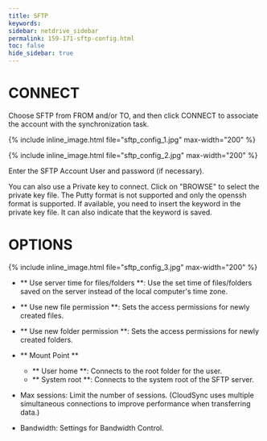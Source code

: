 ```yaml
---
title: SFTP
keywords:
sidebar: netdrive_sidebar
permalink: 159-171-sftp-config.html
toc: false
hide_sidebar: true
---
```


CONNECT
==================
Choose SFTP from FROM and/or TO, and then click CONNECT to associate the account with the synchronization task.

{% include inline_image.html file="sftp_config_1.jpg" max-width="200" %}


{% include inline_image.html file="sftp_config_2.jpg" max-width="200" %}

Enter the SFTP Account User and password (if necessary).

You can also use a Private key to connect. Click on "BROWSE" to select the private key file. The Putty format is not supported and only the openssh format is supported. If available, you need to insert the keyword in the private key file. It can also indicate that the keyword is saved.


OPTIONS
==================


{% include inline_image.html file="sftp_config_3.jpg" max-width="200" %}


* ** Use server time for files/folders **: Use the set time of files/folders saved on the server instead of the local computer's time zone.

* ** Use new file permission **: Sets the access permissions for newly created files.

* ** Use new folder permission **: Sets the access permissions for newly created folders.

* ** Mount Point **
    * ** User home **: Connects to the root folder for the user.
    * ** System root **: Connects to the system root of the SFTP server.

* Max sessions: Limit the number of sessions. (CloudSync uses multiple simultaneous connections to improve performance when transferring data.)

* Bandwidth: Settings for Bandwidth Control.


